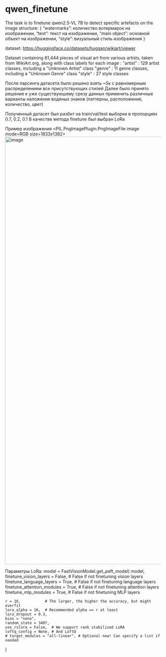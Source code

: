 # qwen_finetune
The task is to finetune qwen2.5-VL 7B to detect specific artefacts on the image
structure: 
{
  “watermarks”: количество вотермарок на изображении,
  “text”: текст на изображении,
  “main object”: основной объект на изображении,
  “style”: визуальный стиль изображения
}

dataset: https://huggingface.co/datasets/huggan/wikiart/viewer

Dataset containing 81,444 pieces of visual art from various artists, taken from WikiArt.org, along with class labels for each image :
"artist" : 129 artist classes, including a "Unknown Artist" class
"genre" : 11 genre classes, including a "Unknown Genre" class
"style" : 27 style classes

После парсинга датасета было решено взять ~5к с равномерным распределением все присутствующих стилей
Далее было принято решение к уже существуюшему срезу данных применить различные варианты наложения водяных знаков (паттерны, расположение, количество, цвет)

Полученный датасет был разбит на train/val/test выборки в пропорциях 0.7, 0.2, 0.1
В качестве метода finetune был выбран LoRa


Пример изображения
<PIL.PngImagePlugin.PngImageFile image mode=RGB size=1833x1382><img width="1833" height="1382" alt="image" src="https://github.com/user-attachments/assets/9d607ac8-a0b0-454f-aa74-522126d47623" />


Параметры LoRa:
model = FastVisionModel.get_peft_model(
    model,
    finetune_vision_layers     = False, # False if not finetuning vision layers
    finetune_language_layers   = True, # False if not finetuning language layers
    finetune_attention_modules = True, # False if not finetuning attention layers
    finetune_mlp_modules       = True, # False if not finetuning MLP layers

    r = 16,           # The larger, the higher the accuracy, but might overfit
    lora_alpha = 16,  # Recommended alpha == r at least
    lora_dropout = 0.3,
    bias = "none",
    random_state = 3407,
    use_rslora = False,  # We support rank stabilized LoRA
    loftq_config = None, # And LoftQ
    # target_modules = "all-linear", # Optional now! Can specify a list if needed
)
